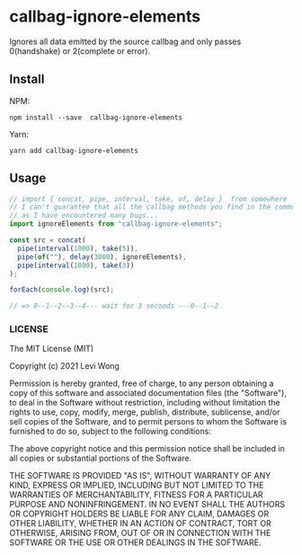 # callbag-ignore-elements

Ignores all data emitted by the source callbag and only passes 0(handshake) or 2(complete or error).

## Install

NPM:

```
npm install --save  callbag-ignore-elements
```

Yarn:

```
yarn add callbag-ignore-elements
```

## Usage

```js
// import { concat, pipe, interval, take, of, delay }  from somewhere
// I can't guarantee that all the callbag methods you find in the community are implemented correctly,
// as I have encountered many bugs...
import ignoreElements from "callbag-ignore-elements";

const src = concat(
  pipe(interval(1000), take(5)),
  pipe(of(""), delay(3000), ignoreElements),
  pipe(interval(1000), take(3))
);

forEach(console.log)(src);

// => 0--1--2--3--4--- wait for 3 seconds ---0--1--2
```

### LICENSE

The MIT License (MIT)

Copyright (c) 2021 Levi Wong

Permission is hereby granted, free of charge, to any person obtaining a copy
of this software and associated documentation files (the "Software"), to deal
in the Software without restriction, including without limitation the rights
to use, copy, modify, merge, publish, distribute, sublicense, and/or sell
copies of the Software, and to permit persons to whom the Software is
furnished to do so, subject to the following conditions:

The above copyright notice and this permission notice shall be included in all
copies or substantial portions of the Software.

THE SOFTWARE IS PROVIDED "AS IS", WITHOUT WARRANTY OF ANY KIND, EXPRESS OR
IMPLIED, INCLUDING BUT NOT LIMITED TO THE WARRANTIES OF MERCHANTABILITY,
FITNESS FOR A PARTICULAR PURPOSE AND NONINFRINGEMENT. IN NO EVENT SHALL THE
AUTHORS OR COPYRIGHT HOLDERS BE LIABLE FOR ANY CLAIM, DAMAGES OR OTHER
LIABILITY, WHETHER IN AN ACTION OF CONTRACT, TORT OR OTHERWISE, ARISING FROM,
OUT OF OR IN CONNECTION WITH THE SOFTWARE OR THE USE OR OTHER DEALINGS IN THE
SOFTWARE.
